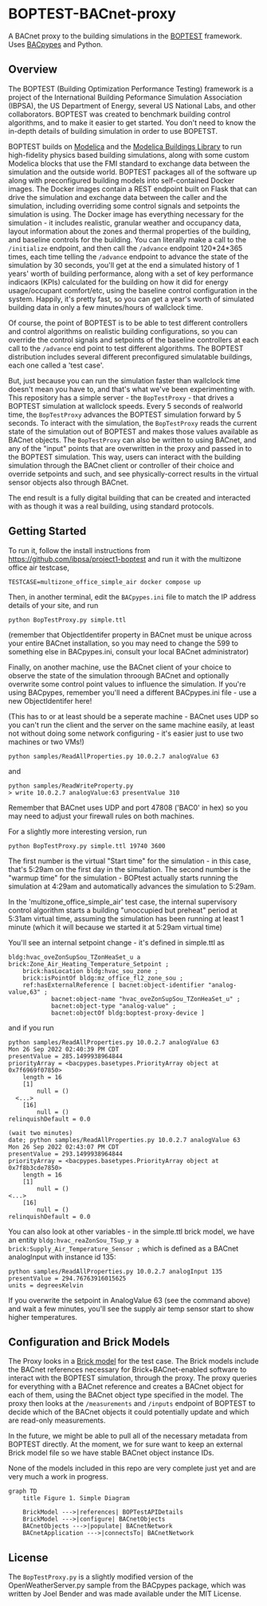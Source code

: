 # BOPTEST-BACnet-proxy
A BACnet proxy to the building simulations in the [BOPTEST](https://github.com/ibpsa/project1-boptest) framework. Uses [BACpypes](https://github.com/JoelBender/bacpypes) and Python.

## Overview
The BOPTEST (Building Optimization Performance Testing) framework is a project of the International Building Peformance Simulation Association (IBPSA), the US Department of Energy, several US National Labs, and other collaborators. BOPTEST was created to benchmark building control algorithms, and to make it easier to get started.
You don't need to know the in-depth details of building simulation in order to use BOPETST.

BOPTEST builds on [Modelica](https://en.wikipedia.org/wiki/Modelica) and the [Modelica Buildings Library](https://simulationresearch.lbl.gov/modelica/) to run high-fidelity physics based building simulations, along with some custom Modelica blocks that use the FMI standard to exchange data between the simulation and the outside world. 
BOPTEST packages all of the software up along with preconfigured building models into self-contained Docker images. The Docker images contain a REST endpoint built on Flask that can drive the simulation and exchange data between the caller and the simulation, including overriding some control signals and setpoints the simulation is using. 
The Docker image has everything necessary for the simulation - it includes realistic, granular weather and occupancy data, layout information about the zones and thermal properties of the building, and baseline controls for the building. 
You can literally make a call to the `/initialize` endpoint, and then call the `/advance` endpoint 120\*24\*365 times, each time telling the `/advance` endpoint to advance the state of the simulation by 30 seconds, you'll get at the end a simulated history of 1 years' worth of building performance, along with a set of key performance indicaors (KPIs) calculated for the building on how it did for energy usage/occupant comfort/etc, using the baseline control configuration in the system. 
Happily, it's pretty fast, so you can get a year's worth of simulated building data in only a few minutes/hours of wallclock time.

Of course, the point of BOPTEST is to be able to test different controllers and control algorithms on realistic building configurations, so you can override the control signals and setpoints of the baseline controllers at each call to the `/advance` end point to test different algorithms. 
The BOPTEST distribution includes several different preconfigured simulatable buildings, each one called a 'test case'. 

But, just because you can run the simulation faster than wallclock time doesn't mean you have to, and that's what we've been experimenting with. 
This repository has a simple server - the `BopTestProxy` - that drives a BOPTEST simulation at wallclock speeds. 
Every 5 seconds of realworld time, the `BopTestProxy` advances the BOPTEST simulation forward by 5 seconds. 
To interact with the simulation, the `BopTestProxy` reads the current state of the simulation out of BOPTEST and makes those values available as BACnet objects. 
The `BopTestProxy` can also be written to using BACnet, and any of the "input" points that are overwritten in the proxy and passed in to the BOPTEST simulation.
This way, users can interact with the building simulation through the BACnet client or controller of their choice and override setpoints and such, and see physically-correct results in the virtual sensor objects also through BACnet.

The end result is a fully digital building that can be created and interacted with as though it was a real building, using standard protocols.


## Getting Started
To run it, follow the install instructions
from https://github.com/ibpsa/project1-boptest and run it with the multizone office air testcase,
```
TESTCASE=multizone_office_simple_air docker compose up
```

Then, in another terminal, edit the `BACpypes.ini` file to match the IP address details of your site, and run 
```
python BopTestProxy.py simple.ttl
```
(remember that ObjectIdentifer property in BACnet must be unique across your entire BACnet installation, so you may need to change the 599 to something else in BACpypes.ini, consult your local BACnet administrator)

Finally, on another machine, use the BACnet client of your choice to observe the state of the simulation throough BACnet and optionally overwrite some control point values to influence the simulation.
If you're using BACpypes, remember you'll need a different BACpypes.ini file - use a new ObjectIdentifer here!

(This has to or at least should be a seperate machine - BACnet uses UDP so you can't run the client and the server on the same machine easily, at least not without doing some network configuring - it's easier just to use two machines or two VMs!)

```
python samples/ReadAllProperties.py 10.0.2.7 analogValue 63
```
and
```
python samples/ReadWriteProperty.py 
> write 10.0.2.7 analogValue:63 presentValue 310
```

Remember that BACnet uses UDP and port 47808 ('BAC0' in hex) so you may need to adjust your firewall rules on both machines.

For a slightly more interesting version, run
```
python BopTestProxy.py simple.ttl 19740 3600
```
The first number is the virtual "Start time" for the simulation - in this case, that's 5:29am on the first day in the simulation.
The second number is the "warmup time" for the simulation - BOPtest actually starts running the simulation at 4:29am and automatically advances the simulation to 5:29am.

In the 'multizone_office_simple_air' test case, the internal supervisory control algorithm starts a building "unoccupied but preheat" period at 5:31am virtual time, assuming the simulation has been running at least 1 minute (which it will because we started it at 5:29am virtual time)

You'll see an internal setpoint change - it's defined in simple.ttl as
```ttl
bldg:hvac_oveZonSupSou_TZonHeaSet_u a brick:Zone_Air_Heating_Temperature_Setpoint ;
    brick:hasLocation bldg:hvac_sou_zone ;
    brick:isPointOf bldg:mz_office_fl2_zone_sou ;
    ref:hasExternalReference [ bacnet:object-identifier "analog-value,63" ;
            bacnet:object-name "hvac_oveZonSupSou_TZonHeaSet_u" ;
            bacnet:object-type "analog-value" ;
            bacnet:objectOf bldg:boptest-proxy-device ] 
```
and if you run
```
python samples/ReadAllProperties.py 10.0.2.7 analogValue 63
Mon 26 Sep 2022 02:40:39 PM CDT
presentValue = 285.1499938964844
priorityArray = <bacpypes.basetypes.PriorityArray object at 0x7f6969f07850>
    length = 16
    [1]
        null = ()
  <...>
    [16]
        null = ()
relinquishDefault = 0.0

(wait two minutes)
date; python samples/ReadAllProperties.py 10.0.2.7 analogValue 63
Mon 26 Sep 2022 02:43:07 PM CDT
presentValue = 293.1499938964844
priorityArray = <bacpypes.basetypes.PriorityArray object at 0x7f8b3cde7850>
    length = 16
    [1]
        null = ()
<...>
    [16]
        null = ()
relinquishDefault = 0.0
```
You can also look at other variables - in the simple.ttl brick model, we have an entity
`bldg:hvac_reaZonSou_TSup_y a brick:Supply_Air_Temperature_Sensor ;` which is defined as a BACnet analogInput with instance id 135:
```
python samples/ReadAllProperties.py 10.0.2.7 analogInput 135
presentValue = 294.76763916015625
units = degreesKelvin
```

If you overwrite the setpoint in AnalogValue 63 (see the command above) and wait a few minutes, you'll see the supply air temp sensor start to show higher temperatures.

## Configuration and Brick Models
The Proxy looks in a [Brick model](https://brickschema.org/) for the test case.
The Brick models include the BACnet references necessary for Brick+BACnet-enabled software to interact with the BOPTEST simulation, through the proxy.
The proxy queries for everything with a BACnet reference and creates a BACnet object for each of them, using the BACnet object type specified in the model.
The proxy then looks at the `/measurements` and `/inputs` endpoint of BOPTEST to decide which of the BACnet objects it could potentially update and which are read-only measurements. 

In the future, we might be able to pull all of the necessary metadata from BOPTEST directly. 
At the moment, we for sure want to keep an external Brick model file so we have stable BACnet object instance IDs.

None of the models included in this repo are very complete just yet and are very much a work in progress.

```mermaid
graph TD
    title Figure 1. Simple Diagram

    BrickModel --->|references| BOPTestAPIDetails
    BrickModel --->|configure| BACnetObjects
    BACnetObjects --->|populate| BACnetNetwork
    BACnetApplication --->|connectsTo| BACnetNetwork
```


## License
The `BopTestProxy.py` is a slightly modified version of the OpenWeatherServer.py sample from the BACpypes package, which was written by Joel Bender and was made available under the MIT License. 

